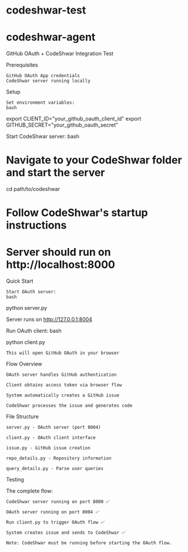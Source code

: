 # codeshwar-test

# codeshwar-agent

GitHub OAuth + CodeShwar Integration Test

Prerequisites

    GitHub OAuth App credentials
    CodeShwar server running locally

Setup

    Set environment variables:
    bash

export CLIENT_ID="your_github_oauth_client_id"
export GITHUB_SECRET="your_github_oauth_secret"

Start CodeShwar server:
bash

# Navigate to your CodeShwar folder and start the server
cd path/to/codeshwar
# Follow CodeShwar's startup instructions
# Server should run on http://localhost:8000

Quick Start

    Start OAuth server:
    bash

python server.py

Server runs on http://127.0.0.1:8004

Run OAuth client:
bash

python client.py

    This will open GitHub OAuth in your browser

Flow Overview

    OAuth server handles GitHub authentication

    Client obtains access token via browser flow

    System automatically creates a GitHub issue

    CodeShwar processes the issue and generates code

File Structure

    server.py - OAuth server (port 8004)

    client.py - OAuth client interface

    issue.py - GitHub issue creation

    repo_details.py - Repository information

    query_details.py - Parse user queries

Testing

The complete flow:

    CodeShwar server running on port 8000 ✅

    OAuth server running on port 8004 ✅

    Run client.py to trigger OAuth flow ✅

    System creates issue and sends to CodeShwar ✅

    Note: CodeShwar must be running before starting the OAuth flow.
